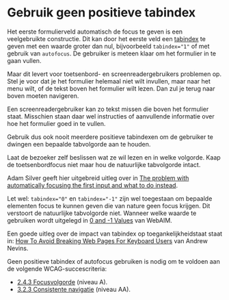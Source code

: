 <!-- @license CC0-1.0 -->

# Gebruik geen positieve tabindex

Het eerste formulierveld automatisch de focus te geven is een veelgebruikte constructie. Dit kan door het eerste veld een [tabindex](https://developer.mozilla.org/en-US/docs/Web/HTML/Global_attributes/tabindex) te geven met een waarde groter dan nul, bijvoorbeeld `tabindex="1"` of met gebruik van `autofocus`. De gebruiker is meteen klaar om het formulier in te gaan vullen.

Maar dit levert voor toetsenbord- en screenreadergebruikers problemen op. Stel je voor dat je het formulier helemaal niet wilt invullen, maar naar het menu wilt, of de tekst boven het formulier wilt lezen. Dan zul je terug naar boven moeten navigeren.

Een screenreadergebruiker kan zo tekst missen die boven het formulier staat. Misschien staan daar wel instructies of aanvullende informatie over hoe het formulier goed in te vullen.

Gebruik dus ook nooit meerdere positieve tabindexen om de gebruiker te dwingen een bepaalde tabvolgorde aan te houden.

Laat de bezoeker zelf beslissen wat ze wil lezen en in welke volgorde. Kaap de toetsenbordfocus niet maar hou de natuurlijke tabvolgorde intact.

Adam Silver geeft hier uitgebreid uitleg over in [The problem with automatically focusing the first input and what to do instead](https://adamsilver.io/blog/the-problem-with-automatically-focusing-the-first-input-and-what-to-do-instead/).

Let wel: `tabindex="0"` en `tabindex="-1"` zijn wel toegestaan om bepaalde elementen focus te kunnen geven die van nature geen focus krijgen. Dit verstoort de natuurlijke tabvolgorde niet. Wanneer welke waarde te gebruiken wordt uitgelegd in [0 and -1 Values](https://webaim.org/techniques/keyboard/tabindex#zero-negative-one) van WebAIM.

Een goede uitleg over de impact van tabindex op toegankelijkheidstaat staat in: [How To Avoid Breaking Web Pages For Keyboard Users](https://www.tpgi.com/how-to-avoid-breaking-web-pages-for-keyboard-users/) van Andrew Nevins.

Geen positieve tabindex of autofocus gebruiken is nodig om te voldoen aan de volgende WCAG-succescriteria:

- [2.4.3 Focusvolgorde](/wcag/2.4.3) (niveau A).
- [3.2.3 Consistente navigatie](/wcag/3.2.3) (niveau AA).
